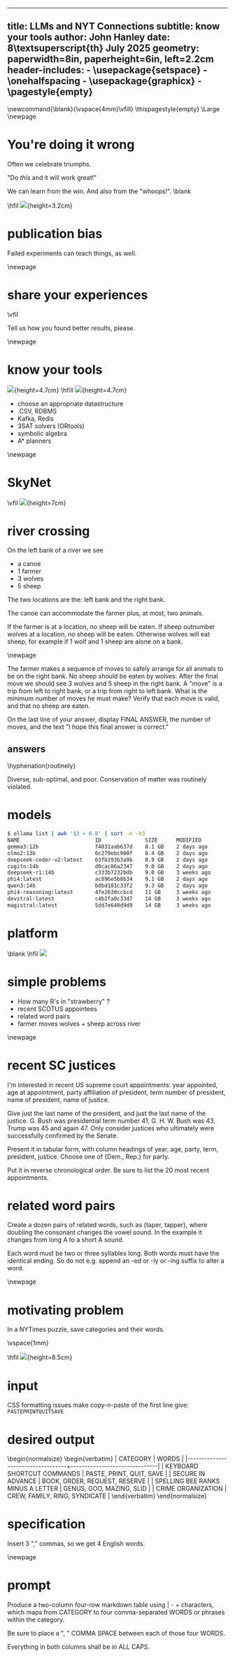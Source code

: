 
---
title: LLMs and NYT Connections
subtitle: know your tools
author: John Hanley
date: 8\textsuperscript{th} July 2025
geometry: paperwidth=8in, paperheight=6in, left=2.2cm
header-includes:
    - \usepackage{setspace}
    - \onehalfspacing
    - \usepackage{graphicx}
    - \pagestyle{empty}
---
[//]: # ( Copyright 2025 John Hanley. MIT Licensed. )

\newcommand{\blank}{\vspace{4mm}\vfill}
\thispagestyle{empty}
\Large
\newpage

# You're doing it wrong

Often we celebrate triumphs.

"Do _this_ and it will work great!"

We can learn from the win.
And also from the "whoops!".
\blank

\hfil ![](https://evgmedia.com/wp-content/uploads/2013/07/bush_doing_it_wrong.jpg){height=3.2cm}


# publication bias

Failed experiments can teach things, as well.

\newpage

# share your experiences

\vfil

Tell us how you found better results, please.

\newpage

# know your tools

![](https://media.istockphoto.com/id/483859333/vector/open-toolbox-with-tools.jpg?s=612x612&w=0&k=20&c=y9GHkRi89jmH2dMafKYidVMMmuFJvO3iIFmLxzGtMzQ=){height=4.7cm}
\hfill
![](https://web.archive.org/web/20250706001708if_/https://toolsowner.com/wp-content/uploads/2023/08/What-Is-The-Difference-Between-Flathead-And-Phillips-Screwdriver-768x576.jpg){height=4.7cm}

- choose an appropriate datastructure
- .CSV, RDBMS
- Kafka, Redis
- 3SAT solvers (ORtools)
- symbolic algebra
- A* planners

\newpage

# SkyNet

\vfil
![](https://elchapuzasinformatico.com/wp-content/uploads/2023/02/Creador-ChatGPT-OpenAI-IA-Skynet.jpg){height=7cm}

# river crossing


On the left bank of a river we see

- a canoe
- 1 farmer
- 3 wolves
- 5 sheep

The two locations are the: left bank and the right bank.

The canoe can accommodate the farmer plus, at most, two animals.

If the farmer is at a location, no sheep will be eaten.
If sheep outnumber wolves at a location, no sheep will be eaten.
Otherwise wolves will eat sheep, for example if 1 wolf and 1 sheep are alone on a bank.

\newpage

The farmer makes a  sequence of moves to safely arrange for all animals to be on the right bank.
No sheep should be eaten by wolves.
After the final move we should see 3 wolves and 5 sheep in the right bank.
A "move" is a trip from left to right bank, or a trip from right to left bank.
What is the minimum number of moves he must make?
Verify that each move is valid, and that no sheep are eaten.

On the last line of your answer, display FINAL ANSWER, the number of moves, and the
text "I hope this final answer is correct."

## answers

\hyphenation{routinely}

Diverse, sub-optimal, and poor.
Conservation of matter was routinely violated.

# models

```bash
$ ollama list | awk '$3 > 6.0' | sort -n -k3
NAME                        ID              SIZE      MODIFIED
gemma3:12b                  f4031aab637d    8.1 GB    2 days ago
olmo2:13b                   6c279ebc980f    8.4 GB    2 days ago
deepseek-coder-v2:latest    63fb193b3a9b    8.9 GB    2 days ago
cogito:14b                  d0cac86a2347    9.0 GB    2 days ago
deepseek-r1:14b             c333b7232bdb    9.0 GB    3 weeks ago
phi4:latest                 ac896e5b8b34    9.1 GB    2 days ago
qwen3:14b                   bdbd181c33f2    9.3 GB    2 days ago
phi4-reasoning:latest       47e2630ccbcd    11 GB     3 weeks ago
devstral:latest             c4b2fa0c33d7    14 GB     3 weeks ago
magistral:latest            5dd7e640d9d9    14 GB     3 weeks ago
```

# platform

\blank
\hfil ![](asset/2025-07-08/M4.png)

# simple problems

- How many R's in "strawberry" ?
- recent SCOTUS appointees
- related word pairs
- farmer moves wolves + sheep across river

\newpage

# recent SC justices

I'm interested in recent US supreme court appointments:
year appointed, age at appointment, party affiliation of president,
term number of president, name of president, name of justice.

Give just the last name of the president, and just the last name of the justice.
G. Bush was presidential term number 41, G. H. W. Bush was 43, Trump was 45 and again 47.
Only consider justices who ultimately were successfully confirmed by the Senate.

Present it in tabular form, with column headings of year, age, party, term, president, justice.
Choose one of {Dem., Rep.} for party.

Put it in reverse chronological order.
Be sure to list the 20 most recent appointments.

# related word pairs

Create a dozen pairs of related words, such as {taper, tapper}, where doubling the consonant changes the vowel sound. In the example it changes from long A to a short A sound.

Each word must be two or three syllables long.
Both words must have the identical ending.
So do not e.g. append an -ed or -ly or -ing suffix to alter a word.

\newpage

# motivating problem

In a NYTimes puzzle, save categories and their words.

\vspace{1mm}

\hfil ![](asset/2025-07-08/NYT-june-9a.png){height=8.5cm}

# input

CSS formatting issues make
copy-n-paste of the first line give:
`PASTEPRINTQUITSAVE`

# desired output

\begin{normalsize}
\begin{verbatim}
| CATEGORY                          | WORDS                         |
|-----------------------------------+-------------------------------|
| KEYBOARD SHORTCUT COMMANDS        | PASTE, PRINT, QUIT, SAVE      |
| SECURE IN ADVANCE                 | BOOK, ORDER, REQUEST, RESERVE |
| SPELLING BEE RANKS MINUS A LETTER | GENUS, GOO, MAZING, SLID      |
| CRIME ORGANIZATION                | CREW, FAMILY, RING, SYNDICATE |
\end{verbatim}
\end{normalsize}

# specification

Insert 3 "," commas, so we get 4 English words.

\newpage

# prompt

Produce a two-column four-row markdown table using | - + characters,
which maps from CATEGORY to four comma-separated WORDS or phrases within the category.

Be sure to place a ", " COMMA SPACE between each of those four WORDS.

Everything in both columns shall be in ALL CAPS.
